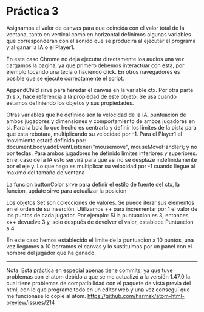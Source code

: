 # Práctica 3
Asignamos el valor de canvas para que coincida con el valor total de la ventana, tanto en vertical como en horizontal
definimos algunas variables que corresponderan con el sonido que se producira al ejecutar el programa y al ganar la IA o el Player1.

En este caso Chrome no deja ejecutar directamente los audios una vez cargamos la pagina, ya que primero debemos interactuar con esta, por ejemplo tocando una tecla o haciendo click. En otros navegadores es posible que se ejecute correctamente el script.

AppendChild sirve para heredar el canvas en la variable ctx.
Por otra parte this.x, hace referencia a la propiedad de este objeto. Se usa cuando estamos definiendo los objetos y sus propiedades.

Otras variables que he definido son la velocidad de la IA, puntuación de ambos jugadores y dimensiones y comportamiento de ambos jugadores en si.
Para la bola lo que hecho es centrarla y definir los limites de la pista para que esta rebotara, multiplicando su velocidad por -1.
Para el Player1 el movimiento estará definido por: document.body.addEventListener("mousemove", mouseMoveHandler);
y no por teclas.
Para ambos jugadores he definido limites inferiores y superiores. En el caso de la IA esto servirá para que así no se desplaze indefinidamente por el eje y. Lo que hago es multiplicar su velocidad por -1 cuando llegue al maxímo del tamaño de ventana

La funcion buttonColor sirve para definir el estilo de fuente del ctx, la funcion, update sirve para actualizar la posicion

Los objetos Set son colecciones de valores. Se puede iterar sus elementos en el orden de su inserción.
Utilizamos ++ para incrementar por 1 el valor de los puntos de cada jugador. Por ejemplo:
Si la puntuacion es 3, entonces  x++ devuelve 3 y, solo después de devolver el valor, establece Puntuacion a 4.

En este caso hemos establecido el limite de la puntuacion a 10 puntos, una vez llegamos a 10 borramos el canvas y lo sustituimos por un panel con el nombre del jugador que ha ganado.

----------------------------------------------------------------------------------
Nota:
Esta práctica en especial apenas tiene commits, ya que tuve problemas con el atom debido a que se me actualizó a la versión 1.47.0 la cual tiene problemas de compatibilidad con el paquete de vista previa del html, con lo que programe todo en un editor web y una vez conseguí que me funcionase lo copie al atom.
https://github.com/harmsk/atom-html-preview/issues/214
